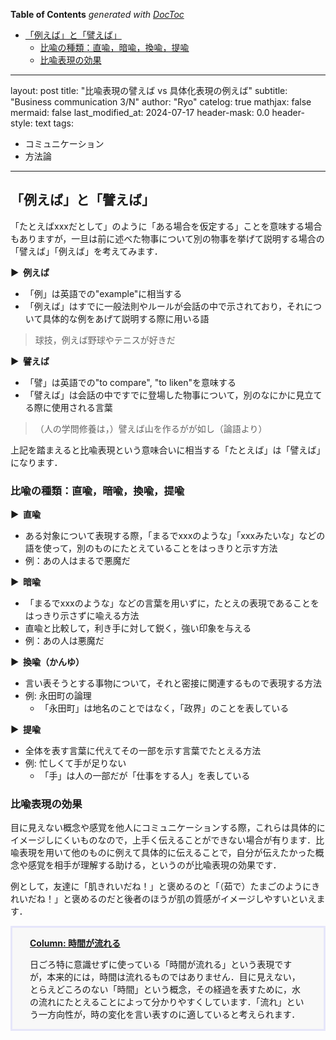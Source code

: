<!-- START doctoc generated TOC please keep comment here to allow auto update -->
<!-- DON'T EDIT THIS SECTION, INSTEAD RE-RUN doctoc TO UPDATE -->
**Table of Contents**  *generated with [DocToc](https://github.com/thlorenz/doctoc)*

- [「例えば」と「譬えば」](#%E4%BE%8B%E3%81%88%E3%81%B0%E3%81%A8%E8%AD%AC%E3%81%88%E3%81%B0)
  - [比喩の種類：直喩，暗喩，換喩，提喩](#%E6%AF%94%E5%96%A9%E3%81%AE%E7%A8%AE%E9%A1%9E%E7%9B%B4%E5%96%A9%E6%9A%97%E5%96%A9%E6%8F%9B%E5%96%A9%E6%8F%90%E5%96%A9)
  - [比喩表現の効果](#%E6%AF%94%E5%96%A9%E8%A1%A8%E7%8F%BE%E3%81%AE%E5%8A%B9%E6%9E%9C)

<!-- END doctoc generated TOC please keep comment here to allow auto update -->

---
layout: post
title: "比喩表現の譬えば vs 具体化表現の例えば"
subtitle: "Business communication 3/N"
author: "Ryo"
catelog: true
mathjax: false
mermaid: false
last_modified_at: 2024-07-17
header-mask: 0.0
header-style: text
tags:

- コミュニケーション
- 方法論
---

## 「例えば」と「譬えば」

「たとえばxxxだとして」のように「ある場合を仮定する」ことを意味する場合もありますが，一旦は前に述べた物事について別の物事を挙げて説明する場合の「譬えば」「例えば」を考えてみます．

<strong > &#9654;&nbsp; 例えば</strong>

- 「例」は英語での"example"に相当する
- 「例えば」はすでに一般法則やルールが会話の中で示されており，それについて具体的な例をあげて説明する際に用いる語

> 球技，例えば野球やテニスが好きだ

<strong > &#9654;&nbsp; 譬えば</strong>

- 「譬」は英語での"to compare", "to liken"を意味する
- 「譬えば」は会話の中ですでに登場した物事について，別のなにかに見立てる際に使用される言葉

> （人の学問修養は，）譬えば山を作るがが如し（論語より）

上記を踏まえると比喩表現という意味合いに相当する「たとえば」は「譬えば」になります．

### 比喩の種類：直喩，暗喩，換喩，提喩

<strong > &#9654;&nbsp; 直喩</strong>

- ある対象について表現する際，「まるでxxxのような」「xxxみたいな」などの語を使って，別のものにたとえていることをはっきりと示す方法
- 例：あの人はまるで悪魔だ

<strong > &#9654;&nbsp; 暗喩</strong>

- 「まるでxxxのような」などの言葉を用いずに，たとえの表現であることをはっきり示さずに喩える方法
- 直喩と比較して，利き手に対して鋭く，強い印象を与える
- 例：あの人は悪魔だ

<strong > &#9654;&nbsp; 換喩（かんゆ）</strong>

- 言い表そうとする事物について，それと密接に関連するもので表現する方法
- 例: 永田町の論理
    - 「永田町」は地名のことではなく，「政界」のことを表している

<strong > &#9654;&nbsp; 提喩</strong>

- 全体を表す言葉に代えてその一部を示す言葉でたとえる方法
- 例: 忙しくて手が足りない
    - 「手」は人の一部だが「仕事をする人」を表している

### 比喩表現の効果

目に見えない概念や感覚を他人にコミュニケーションする際，これらは具体的にイメージしにくいものなので，上手く伝えることができない場合が有ります．比喩表現を用いて他のものに例えて具体的に伝えることで，自分が伝えたかった概念や感覚を相手が理解する助ける，というのが比喩表現の効果です．

例として，友達に「肌きれいだね！」と褒めるのと「（茹で）たまごのようにきれいだね！」と褒めるのだと後者のほうが肌の質感がイメージしやすいといえます．

<div style='padding-left: 2em; padding-right: 2em; border-radius: 0em; border-style:solid; border-color:#e6e6fa; background-color:#F8F8F8'>
<p class="h4"><ins><strong >Column: 時間が流れる</strong></ins></p>

日ごろ特に意識せずに使っている「時間が流れる」という表現ですが，本来的には，時間は流れるものではありません．目に見えない，とらえどころのない「時間」という概念，その経過を表すために，水の流れにたとえることによって分かりやすくしています．「流れ」という一方向性が，時の変化を言い表すのに適していると考えられます．

</div>
